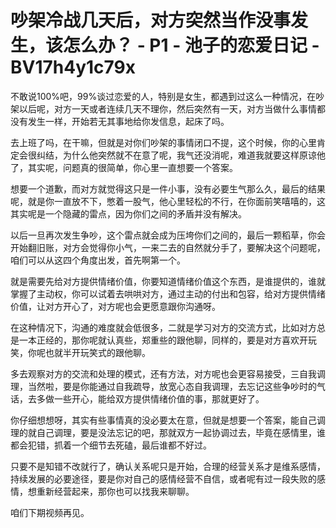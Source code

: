 # 吵架冷战几天后，对方突然当作没事发生，该怎么办？ - P1 - 池子的恋爱日记 - BV17h4y1c79x

不敢说100%吧，99%谈过恋爱的人，特别是女生，都遇到过这么一种情况，在吵架以后呢，对方一天或者连续几天不理你，然后突然有一天，对方当做什么事情都没有发生一样，开始若无其事地给你发信息，起床了吗。

去上班了吗，在干嘛，但就是对你们吵架的事情闭口不提，这个时候，你的心里肯定会很纠结，为什么他突然就不在意了呢，我气还没消呢，难道我就要这样原谅他了，其实呢，问题真的很简单，你心里一直想要一个答案。

想要一个道歉，而对方就觉得这只是一件小事，没有必要生气那么久，最后的结果呢，就是你一直放不下，憋着一股气，他心里轻松的不行，在你面前笑嘻嘻的，这其实呢是一个隐藏的雷点，因为你们之间的矛盾并没有解决。

以后一旦再次发生争吵，这个雷点就会成为压垮你们之间的，最后一颗稻草，你会开始翻旧账，对方会觉得你小气，一来二去的自然就分手了，要解决这个问题呢，咱们可以从这四个角度出发，首先啊第一个。

就是需要先给对方提供情绪价值，你要知道情绪价值这个东西，是谁提供的，谁就掌握了主动权，你可以试着去哄哄对方，通过主动的付出和包容，给对方提供情绪价值，让对方开心了，对方呢也会更愿意跟你沟通呀。

在这种情况下，沟通的难度就会低很多，二就是学习对方的交流方式，比如对方总是一本正经的，那你呢就认真些，郑重些的跟他聊，同样的，要是对方喜欢开玩笑，你呢也就半开玩笑式的跟他聊。

多去观察对方的交流和处理的模式，还有方法，对方呢也会更容易接受，三自我调理，当然啦，要是你能通过自我疏导，放宽心态自我调理，去忘记这些争吵时的气话，去多做一些开心，能给双方提供情绪价值的事，那就更好了。

你仔细想想呀，其实有些事情真的没必要太在意，但就是想要一个答案，能自己调理的就自己调理，要是没法忘记的吧，那就双方一起协调过去，毕竟在感情里，谁都会犯错，抓着一个细节去死磕，最后谁都不好过。

只要不是知错不改就行了，确认关系呢只是开始，合理的经营关系才是维系感情，持续发展的必要途径，要是你对自己的感情经营不自信，或者呢有过一段失败的感情，想重新经营起来，那你也可以找我来聊聊。

咱们下期视频再见。